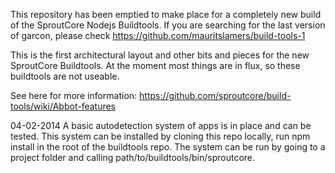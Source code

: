 This repository has been emptied to make place for a completely new build of the SproutCore Nodejs Buildtools.
If you are searching for the last version of garcon, please check https://github.com/mauritslamers/build-tools-1

This is the first architectural layout and other bits and pieces for the new SproutCore Buildtools.
At the moment most things are in flux, so these buildtools are not useable.

See here for more information: https://github.com/sproutcore/build-tools/wiki/Abbot-features

04-02-2014
A basic autodetection system of apps is in place and can be tested.
This system can be installed by cloning this repo locally, run npm install in the root of the buildtools repo.
The system can be run by going to a project folder and calling path/to/buildtools/bin/sproutcore.
